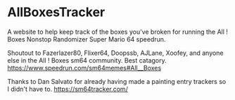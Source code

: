 # AllBoxesTracker

A website to help keep track of the boxes you've broken for running the All ! Boxes Nonstop Randomizer Super Mario 64 speedrun. 

Shoutout to Fazerlazer80, Flixer64, Doopssb, AJLane, Xoofey, and anyone else in the All ! Boxes sm64 community. Best catagory. https://www.speedrun.com/sm64memes#All__Boxes

Thanks to Dan Salvato for already having made a painting entry trackers so I didn't have to. https://sm64tracker.com/
